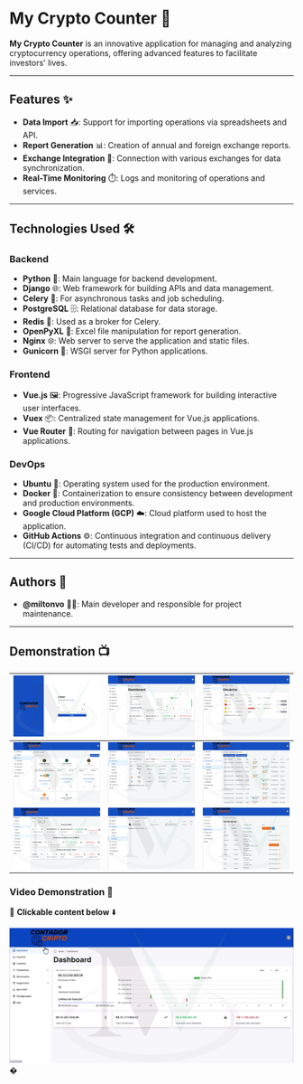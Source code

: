 # My Crypto Counter 🚀

**My Crypto Counter** is an innovative application for managing and analyzing cryptocurrency operations, offering advanced features to facilitate investors' lives.

---

## Features ✨

- **Data Import** 📥: Support for importing operations via spreadsheets and API.
- **Report Generation** 📊: Creation of annual and foreign exchange reports.
- **Exchange Integration** 🔗: Connection with various exchanges for data synchronization.
- **Real-Time Monitoring** ⏱️: Logs and monitoring of operations and services.

---

## Technologies Used 🛠️

### Backend
- **Python** 🐍: Main language for backend development.
- **Django** 🌐: Web framework for building APIs and data management.
- **Celery** 🥬: For asynchronous tasks and job scheduling.
- **PostgreSQL** 🗄️: Relational database for data storage.
- **Redis** 🔴: Used as a broker for Celery.
- **OpenPyXL** 📑: Excel file manipulation for report generation.
- **Nginx** 🌐: Web server to serve the application and static files.
- **Gunicorn** 🦄: WSGI server for Python applications.

### Frontend
- **Vue.js** 🖼️: Progressive JavaScript framework for building interactive user interfaces.
- **Vuex** 📦: Centralized state management for Vue.js applications.
- **Vue Router** 🧭: Routing for navigation between pages in Vue.js applications.

### DevOps
- **Ubuntu** 🐧: Operating system used for the production environment.
- **Docker** 🐳: Containerization to ensure consistency between development and production environments.
- **Google Cloud Platform (GCP)** ☁️: Cloud platform used to host the application.
- **GitHub Actions** ⚙️: Continuous integration and continuous delivery (CI/CD) for automating tests and deployments.

---

## Authors 👥

- **@miltonvo** 👨‍💻: Main developer and responsible for project maintenance.

---

## Demonstration 📺

| ![Image 1](assets/1.png) | ![Image 2](assets/2.png) | ![Image 3](assets/3.png) |
|:------------------------:|:------------------------:|:------------------------:|
| ![Image 4](assets/4.png) | ![Image 5](assets/5.png) | ![Image 6](assets/6.png) |
| ![Image 7](assets/7.png) | ![Image 8](assets/8.png) | ![Image 9](assets/9.png) |

### Video Demonstration 🎥

🔗 **Clickable content below** ⬇️

[![Watch the video](assets/thumb.jpg)](https://youtu.be/isZ78dCjUoM)�